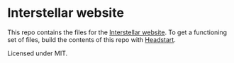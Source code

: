 # Interstellar website

This repo contains the files for the [Interstellar website](http://flovan.me/interstellar). To get a functioning set of files, build the contents of this repo with [Headstart](http://headstart.io).

Licensed under MIT.